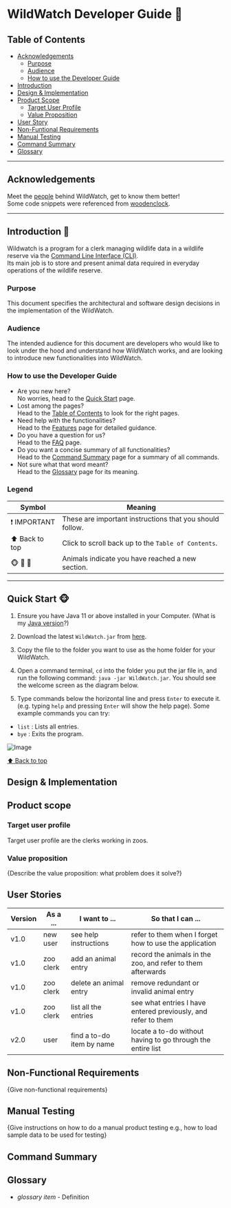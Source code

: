 # WildWatch Developer Guide 🦣

## Table of Contents  
- [Acknowledgements](https://ay2324s1-cs2113t-w11-2.github.io/tp/DeveloperGuide.html#acknowledgements)
    - [Purpose](https://ay2324s1-cs2113t-w11-2.github.io/tp/DeveloperGuide.html#purpose)
    - [Audience](https://ay2324s1-cs2113t-w11-2.github.io/tp/DeveloperGuide.html#audience)
    - [How to use the Developer Guide](https://ay2324s1-cs2113t-w11-2.github.io/tp/DeveloperGuide.html#how-to-use-the-developer-guide)
- [Introduction](https://ay2324s1-cs2113t-w11-2.github.io/tp/DeveloperGuide.html#introduction)
- [Design & Implementation](https://ay2324s1-cs2113t-w11-2.github.io/tp/DeveloperGuide.html#design--implementation)
- [Product Scope](https://ay2324s1-cs2113t-w11-2.github.io/tp/DeveloperGuide.html#product-scope)
  - [Target User Profile](https://ay2324s1-cs2113t-w11-2.github.io/tp/DeveloperGuide.html#target-user-profile)
  - [Value Proposition](https://ay2324s1-cs2113t-w11-2.github.io/tp/DeveloperGuide.html#value-proposition)
- [User Story](https://ay2324s1-cs2113t-w11-2.github.io/tp/DeveloperGuide.html#user-stories)
- [Non-Funtional Requirements](https://ay2324s1-cs2113t-w11-2.github.io/tp/DeveloperGuide.html#non-functional-requirements)
- [Manual Testing](https://ay2324s1-cs2113t-w11-2.github.io/tp/DeveloperGuide.html#manual-testing)
- [Command Summary](https://ay2324s1-cs2113t-w11-2.github.io/tp/DeveloperGuide.html#command-summary)
- [Glossary](https://ay2324s1-cs2113t-w11-2.github.io/tp/DeveloperGuide.html#glossary)

--------------------------------------------------------------------------------------------------------------------------------------

## Acknowledgements  
Meet the [people](https://ay2324s1-cs2113t-w11-2.github.io/tp/AboutUs.html) behind WildWatch, get to know them better!  
Some code snippets were referenced from [woodenclock](https://github.com/woodenclock/ip.git).  

--------------------------------------------------------------------------------------------------------------------------------------

## Introduction 🐻

Wildwatch is a program for a clerk managing wildlife data in a wildlife reserve via the [Command Line Interface (CLI)](https://ay2324s1-cs2113t-w11-2.github.io/tp/DeveloperGuide.html#glossary).  
Its main job is to store and present animal data required in everyday operations of the wildlife reserve.  

### Purpose
This document specifies the architectural and software design decisions in the implementation of the WildWatch.

### Audience
The intended audience for this document are developers who would like to look under the hood and understand how WildWatch works, and are looking to introduce new functionalities into WildWatch.

### How to use the Developer Guide  
- Are you new here?  
No worries, head to the [Quick Start](https://ay2324s1-cs2113t-w11-2.github.io/tp/DeveloperGuide.html#quick-start-) page.
- Lost among the pages?  
Head to the [Table of Contents](https://ay2324s1-cs2113t-w11-2.github.io/tp/DeveloperGuide.html#table-of-contents) to look for the right pages.  
- Need help with the functionalities?  
Head to the [Features](https://ay2324s1-cs2113t-w11-2.github.io/tp/DeveloperGuide.html#features-) page for detailed guidance.  
- Do you have a question for us?  
Head to the [FAQ](https://ay2324s1-cs2113t-w11-2.github.io/tp/DeveloperGuide.html#faq-) page.  
- Do you want a concise summary of all functionalities?  
Head to the [Command Summary](https://ay2324s1-cs2113t-w11-2.github.io/tp/DeveloperGuide.html#command-summary-) page for a summary of all commands.
- Not sure what that word meant?  
Head to the [Glossary](https://ay2324s1-cs2113t-w11-2.github.io/tp/DeveloperGuide.html#glossary-) page for its meaning.  

### Legend

| Symbol         | Meaning                                                     |
| -------------- |------------------------------------------------------------ |
| ❗ IMPORTANT   | These are important instructions that you should follow.   |
| ⬆ Back to top  | Click to scroll back up to the `Table of Contents`.         |
| 🐵 🦊 🦁      | Animals indicate you have reached a new section.            |

--------------------------------------------------------------------------------------------------------------------------------------

## Quick Start 🐵

1. Ensure you have Java 11 or above installed in your Computer. (What is my [Java version](https://www.java.com/en/download/help/version_manual.html)?)
   
2. Download the latest `WildWatch.jar` from [here](https://github.com/AY2324S1-CS2113T-W11-2/tp/releases).

3. Copy the file to the folder you want to use as the home folder for your WildWatch.

4. Open a command terminal, `cd` into the folder you put the jar file in, and run the following command: `java -jar WildWatch.jar`.
You should see the welcome screen as the diagram below.

5. Type commands below the horizontal line and press `Enter` to execute it. (e.g. typing `help` and pressing `Enter` will show the help page).
Some example commands you can try:
- `list` : Lists all entries.  
- `bye` : Exits the program.  

![Image](https://github.com/AY2324S1-CS2113T-W11-2/tp/assets/69474977/1dcd7951-eb68-46d5-bdae-4cb4e275d94f)  

[⬆ Back to top](https://ay2324s1-cs2113t-w11-2.github.io/tp/DeveloperGuide.html#table-of-contents)

## Design & Implementation


## Product scope
### Target user profile

Target user profile are the clerks working in zoos.


### Value proposition

{Describe the value proposition: what problem does it solve?}


## User Stories

|Version| As a ... | I want to ... | So that I can ...|
|--------|----------|---------------|------------------|
|v1.0|new user|see help instructions|refer to them when I forget how to use the application|
|v1.0|zoo clerk|add an animal entry|record the animals in the zoo, and refer to them afterwards|
|v1.0|zoo clerk|delete an animal entry|remove redundant or invalid animal entry|
|v1.0|zoo clerk|list all the entries|see what entries I have entered previously, and refer to them|
|v2.0|user|find a to-do item by name|locate a to-do without having to go through the entire list|



## Non-Functional Requirements

{Give non-functional requirements}



## Manual Testing

{Give instructions on how to do a manual product testing e.g., how to load sample data to be used for testing}



## Command Summary


## Glossary

* *glossary item* - Definition
